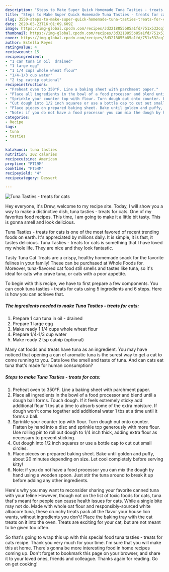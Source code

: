 ```yaml
---
description: "Steps to Make Super Quick Homemade Tuna Tasties - treats for cats"
title: "Steps to Make Super Quick Homemade Tuna Tasties - treats for cats"
slug: 3550-steps-to-make-super-quick-homemade-tuna-tasties-treats-for-cats
date: 2020-05-23T16:01:09.609Z
image: https://img-global.cpcdn.com/recipes/3d3218855b85a1fd/751x532cq70/tuna-tasties-treats-for-cats-recipe-main-photo.jpg
thumbnail: https://img-global.cpcdn.com/recipes/3d3218855b85a1fd/751x532cq70/tuna-tasties-treats-for-cats-recipe-main-photo.jpg
cover: https://img-global.cpcdn.com/recipes/3d3218855b85a1fd/751x532cq70/tuna-tasties-treats-for-cats-recipe-main-photo.jpg
author: Estella Reyes
ratingvalue: 4
reviewcount: 15
recipeingredient:
- "1 can tuna in oil  drained"
- "1 large egg"
- "1 1/4 cups whole wheat flour"
- "1/4-1/3 cup water"
- "2 tsp catnip optional"
recipeinstructions:
- "Preheat oven to 350°F. Line a baking sheet with parchment paper."
- "Place all ingredients in the bowl of a food processor and blend until a dough ball forms. Touch dough. If it feels extremely sticky add additional flour 1 tbs at a time to absorb some of the extra moisture. If dough won&#39;t come together add additional water 1 tbs at a time until it forms a ball."
- "Sprinkle your counter top with flour. Turn dough out onto counter. Flatten by hand into a disc and sprinkle top generously with more flour. Use rolling pin to roll out dough to 1/4 inch thick, adding extra flour as necessary to prevent sticking."
- "Cut dough into 1/2 inch squares or use a bottle cap to cut out small circles."
- "Place pieces on prepared baking sheet. Bake until golden and puffy, about 20 minutes depending on size. Let cool completely before serving kitty!"
- "Note: if you do not have a food processor you can mix the dough by hand using a wooden spoon. Just stir the tuna around to break it up before adding any other ingredients."
categories:
- Recipe
tags:
- tuna
- tasties
- 

katakunci: tuna tasties  
nutrition: 202 calories
recipecuisine: American
preptime: "PT19M"
cooktime: "PT54M"
recipeyield: "4"
recipecategory: Dessert

---
```



![Tuna Tasties - treats for cats](https://img-global.cpcdn.com/recipes/3d3218855b85a1fd/751x532cq70/tuna-tasties-treats-for-cats-recipe-main-photo.jpg)

Hey everyone, it's Drew, welcome to my recipe site. Today, I will show you a way to make a distinctive dish, tuna tasties - treats for cats. One of my favorites food recipes. This time, I am going to make it a little bit tasty. This is gonna smell and look delicious.

Tuna Tasties - treats for cats is one of the most favored of recent trending foods on earth. It's appreciated by millions daily. It is simple, it is fast, it tastes delicious. Tuna Tasties - treats for cats is something that I have loved my whole life. They are nice and they look fantastic.

Tasty Tuna Cat Treats are a crispy, healthy homemade snack for the favorite felines in your family! These can be purchased at Whole Foods for. Moreover, tuna-flavored cat food still smells and tastes like tuna, so it&#39;s ideal for cats who crave tuna, or cats with a poor appetite.


To begin with this recipe, we have to first prepare a few components. You can cook tuna tasties - treats for cats using 5 ingredients and 6 steps. Here is how you can achieve that.

<!--inarticleads1-->

##### The ingredients needed to make Tuna Tasties - treats for cats:

1. Prepare 1 can tuna in oil - drained
1. Prepare 1 large egg
1. Make ready 1 1/4 cups whole wheat flour
1. Prepare 1/4-1/3 cup water
1. Make ready 2 tsp catnip (optional)


Many cat foods and treats have tuna as an ingredient. You may have noticed that opening a can of aromatic tuna is the surest way to get a cat to come running to you. Cats love the smell and taste of tuna. And can cats eat tuna that&#39;s made for human consumption? 

<!--inarticleads2-->

##### Steps to make Tuna Tasties - treats for cats:

1. Preheat oven to 350°F. Line a baking sheet with parchment paper.
1. Place all ingredients in the bowl of a food processor and blend until a dough ball forms. Touch dough. If it feels extremely sticky add additional flour 1 tbs at a time to absorb some of the extra moisture. If dough won&#39;t come together add additional water 1 tbs at a time until it forms a ball.
1. Sprinkle your counter top with flour. Turn dough out onto counter. Flatten by hand into a disc and sprinkle top generously with more flour. Use rolling pin to roll out dough to 1/4 inch thick, adding extra flour as necessary to prevent sticking.
1. Cut dough into 1/2 inch squares or use a bottle cap to cut out small circles.
1. Place pieces on prepared baking sheet. Bake until golden and puffy, about 20 minutes depending on size. Let cool completely before serving kitty!
1. Note: if you do not have a food processor you can mix the dough by hand using a wooden spoon. Just stir the tuna around to break it up before adding any other ingredients.


Here&#39;s why you may want to reconsider sharing your favorite canned tuna with your feline However, though not on the list of toxic foods for cats, tuna that&#39;s meant for people can cause health issues for cats. While a single bite may not do. Made with whole oat flour and responsibly-sourced white albacore tuna, these crunchy treats pack all the flavor your house lion wants, without ingredients you don&#39;t! Place the baking tray with the cat treats on it into the oven. Treats are exciting for your cat, but are not meant to be given too often. 

So that's going to wrap this up with this special food tuna tasties - treats for cats recipe. Thank you very much for your time. I'm sure that you will make this at home. There's gonna be more interesting food in home recipes coming up. Don't forget to bookmark this page on your browser, and share it to your loved ones, friends and colleague. Thanks again for reading. Go on get cooking!
